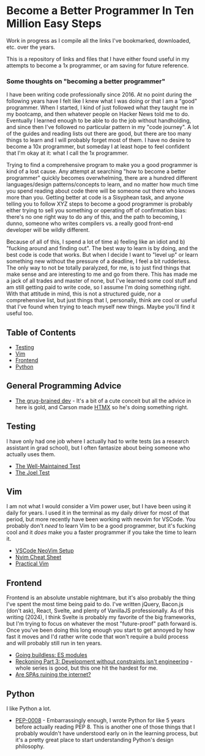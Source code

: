 # Become a Better Programmer In Ten Million Easy Steps

Work in progress as I compile all the links I've bookmarked, downloaded, etc. over the years. 

This is a repository of links and files that I have either found useful in my attempts to become a 1x programmer, or am saving for future reference. 

### Some thoughts on "becoming a better programmer"
I have been writing code professionally since 2016. At no point during the following years have I felt like I knew what I was doing or that I am a "good" programmer. When I started, I kind of just followed what they taught me in my bootcamp, and then whatever people on Hacker News told me to do. Eventually I learned enough to be able to do the job without handholding, and since then I've followed no particular pattern in my "code journey". A lot of the guides and reading lists out there are good, but there are too many things to learn and I will probably forget most of them. I have no desire to become a 10x programmer, but someday I at least hope to feel confident that I'm okay at it: what I call the 1x programmer. 

Trying to find a comprehensive program to make you a good programmer is kind of a lost cause. Any attempt at searching "how to become a better programmer" quickly becomes overwhelming, there are a hundred different languages/design patterns/concepts to learn, and no matter how much time you spend reading about code there will be someone out there who knows more than you. Getting better at code is a Sisyphean task, and anyone telling you to follow XYZ steps to become a good programmer is probably either trying to sell you something or operating off of confirmation bias: there's no one right way to do any of this, and the path to becoming, I dunno, someone who writes compilers vs. a really good front-end developer will be wildly different. 

Because of all of this, I spend a lot of time a) feeling like an idiot and b) "fucking around and finding out". The best way to learn is by doing, and the best code is code that works. But when I decide I want to "level up" or learn something new without the pressure of a deadline, I feel a bit rudderless. The only way to not be totally paralyzed, for me, is to just find things that make sense and are interesting to me and go from there. This has made me a jack of all trades and master of none, but I've learned some cool stuff and am still getting paid to write code, so I assume I'm doing something right. With that attitude in mind, this is not a structured guide, nor a comprehensive list, but just things that I, personally, think are cool or useful that I've found when trying to teach myself new things. Maybe you'll find it useful too.

## Table of Contents

- [Testing](#testing)
- [Vim](#vim)
- [Frontend](#frontend)
- [Python](#python)

## General Programming Advice
- [The grug-brained dev](https://grugbrain.dev/) - It's a bit of a cute conceit but all the advice in here is gold, and Carson made [HTMX](https://htmx.org) so he's doing something right.

## Testing

I have only had one job where I actually had to write tests (as a research assistant in grad school), but I often fantasize about being someone who actually uses them.

- [The Well-Maintained Test](https://adamj.eu/tech/2021/11/04/the-well-maintained-test/)
- [The Joel Test](https://www.joelonsoftware.com/2000/08/09/the-joel-test-12-steps-to-better-code/)

## Vim

I am not what I would consider a Vim power user, but I have been using it daily for years. I used it in the terminal as my daily driver for most of that period, but more recently have been working with neovim for VSCode. You probably don't *need* to learn Vim to be a good programmer, but it's fucking cool and it *does* make you a faster programmer if you take the time to learn it.

- [VSCode NeoVim Setup](https://ianchanning.wordpress.com/2023/02/21/vscode-neovim-setup/)
- [Nvim Cheat Sheet](vim/nvim_cheatsheet.png)
- [Practical Vim](<vim/Practical Vim Edit Text at the Speed of Thought.pdf>)

## Frontend

Frontend is an absolute unstable nightmare, but it's also probably the thing I've spent the most time being paid to do. I've written jQuery, Bacon.js (don't ask), React, Svelte, and plenty of VanillaJS professionally. As of this writing (2024), I think Svelte is probably my favorite of the big frameworks, but I'm trying to focus on whatever the most "future-proof" path forward is. Once you've been doing this long enough you start to get annoyed by how fast it moves and I'd rather write code that won't require a build process and will probably still run in ten years. 

- [Going buildless: ES modules](https://modern-web.dev/guides/going-buildless/es-modules/)
- [Reckoning Part 3: Development without constraints isn't engineering](https://infrequently.org/2024/08/caprock/) - whole series is good, but this one hit the hardest for me.
- [Are SPAs ruining the internet?](https://htmx.org/essays/a-response-to-rich-harris/)

## Python

I like Python a lot.

- [PEP-0008](https://peps.python.org/pep-0008/#introduction) - Embarrassingly enough, I wrote Python for like 5 years before actually reading PEP 8. This is another one of those things that I probably wouldn't have understood early on in the learning process, but it's a pretty great place to start understanding Python's design philosophy.

